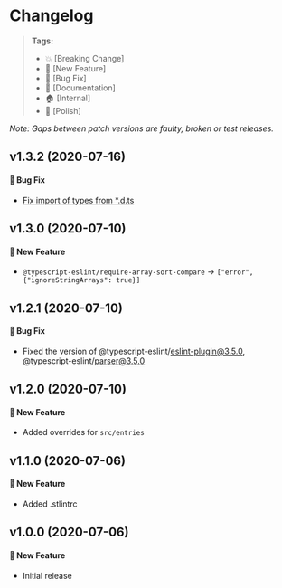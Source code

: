 Changelog
=========

> **Tags:**
> - :boom:       [Breaking Change]
> - :rocket:     [New Feature]
> - :bug:        [Bug Fix]
> - :memo:       [Documentation]
> - :house:      [Internal]
> - :nail_care:  [Polish]

_Note: Gaps between patch versions are faulty, broken or test releases._

## v1.3.2 (2020-07-16)

#### :bug: Bug Fix

* [Fix import of types from *.d.ts](https://github.com/V4Fire/Linters/pull/2)

## v1.3.0 (2020-07-10)

#### :rocket: New Feature

* `@typescript-eslint/require-array-sort-compare` -> `["error", {"ignoreStringArrays": true}]`

## v1.2.1 (2020-07-10)

#### :bug: Bug Fix

* Fixed the version of @typescript-eslint/eslint-plugin@3.5.0, @typescript-eslint/parser@3.5.0

## v1.2.0 (2020-07-10)

#### :rocket: New Feature

* Added overrides for `src/entries`

## v1.1.0 (2020-07-06)

#### :rocket: New Feature

* Added .stlintrc

## v1.0.0 (2020-07-06)

#### :rocket: New Feature

* Initial release
